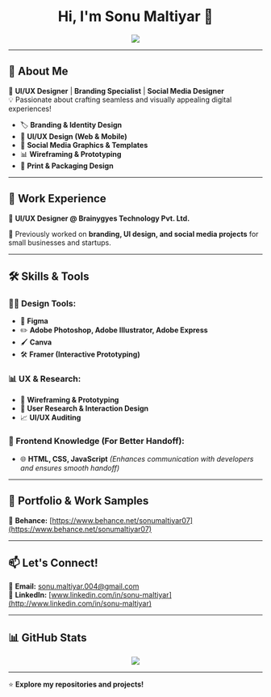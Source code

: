 <h1 align="center">Hi, I'm Sonu Maltiyar 👋</h1>

<p align="center">
  <img src="https://readme-typing-svg.herokuapp.com?color=F77F00&center=true&vCenter=true&lines=UI%2FUX+Designer+%7C+Branding+Specialist;Social+Media+Designer+%7C+Creative+Thinker;Crafting+Seamless+User+Experiences" />
</p>

---

## 🚀 About Me  

🎨 **UI/UX Designer** | **Branding Specialist** | **Social Media Designer**  
💡 Passionate about crafting seamless and visually appealing digital experiences!  

- 🏷️ **Branding & Identity Design**  
- 🎨 **UI/UX Design (Web & Mobile)**  
- 📱 **Social Media Graphics & Templates**  
- 📊 **Wireframing & Prototyping**  
- 📄 **Print & Packaging Design**  

---

## 💼 Work Experience  

🔹 **UI/UX Designer @ Brainygyes Technology Pvt. Ltd.**  

🔹 Previously worked on **branding, UI design, and social media projects** for small businesses and startups.  

---

## 🛠 Skills & Tools  

### **👨‍🎨 Design Tools:**  
- 🎨 **Figma**  
- ✏️ **Adobe Photoshop, Adobe Illustrator, Adobe Express**  
- 🖌️ **Canva**  
- 🛠️ **Framer (Interactive Prototyping)**  

### **📊 UX & Research:**  
- 📍 **Wireframing & Prototyping**  
- 📑 **User Research & Interaction Design**  
- 📈 **UI/UX Auditing**  

### **🔗 Frontend Knowledge (For Better Handoff):**  
- 🌐 **HTML, CSS, JavaScript** *(Enhances communication with developers and ensures smooth handoff)*  

---

## 📂 Portfolio & Work Samples  

🔗 **Behance:** [https://www.behance.net/sonumaltiyar07](https://www.behance.net/sonumaltiyar07)  

---

## 📫 Let's Connect!  

📧 **Email:** [sonu.maltiyar.004@gmail.com](mailto:sonu.maltiyar.004@gmail.com)  
💼 **LinkedIn:** [www.linkedin.com/in/sonu-maltiyar](http://www.linkedin.com/in/sonu-maltiyar)  

---

## 📊 GitHub Stats  

<p align="center">
  <img src="https://github-readme-stats.vercel.app/api?username=SonuMaltiyar&show_icons=true&theme=radical" />
</p>

---

⭐ **Explore my repositories and projects!**  

